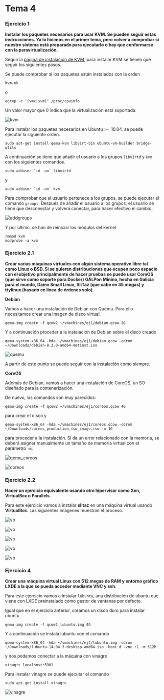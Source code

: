 # Tema 4

### Ejercicio 1

**Instalar los paquetes necesarios para usar KVM. Se pueden seguir estas instrucciones. Ya lo hicimos en el primer tema, pero volver a comprobar si nuestro sistema está preparado para ejecutarlo o hay que conformarse con la paravirtualización.**

Según la [página de instalación de KVM](https://help.ubuntu.com/community/KVM/Installation), para instalar KVM se tienen que seguir los siguientes pasos.

Se puede comprobar si los paquetes están instalados con la orden

	kvm-ok

o

	egrep -c '(vmx|svm)' /proc/cpuinfo

Un valor mayor que 0 indica que la virtualización está soportada.

![kvm](https://www.dropbox.com/s/yg1wdltq1qqztuu/ej1.png?dl=1)

Para instalar los paquetes necesarios en Ubuntu >= 10.04, se puede ejecutar la siguiente orden.

	sudo apt-get install qemu-kvm libvirt-bin ubuntu-vm-builder bridge-utils

A continuación se tiene que añadir el usuario a los grupos `libvirtd` y `kvm` con los siguientes comandos.

	sudo adduser `id -un` libvirtd

y

	sudo adduser `id -un` kvm

Para comprobar que el usuario pertenece a los grupos, se puede ejecutar el comando `groups`. Después de añadir el usuario a los grupos, el usuario se tiene que desconectar y volvera conectar, para hacer efectivo el cambio.

![addgroups](https://www.dropbox.com/s/3cmeku980lutfrw/ej1_addgroups.png?dl=1)

Y por último, se han de reiniciar los módulos del kernel

	rmmod kvm
	modprobe -a kvm


### Ejercicio 2.1

**Crear varias máquinas virtuales con algún sistema operativo libre tal como Linux o BSD. Si se quieren distribuciones que ocupen poco espacio con el objetivo principalmente de hacer pruebas se puede usar CoreOS (que sirve como soporte para Docker) GALPon Minino, hecha en Galicia para el mundo, Damn Small Linux, SliTaz (que cabe en 35 megas) y ttylinux (basado en línea de órdenes solo).**

**Debian**

Vamos a hacer una instalación de Debian con Quemu. Para ello necesitamos crear una imagen de disco virtual.

	qemu-img create -f qcow2 ~/vmachines/ej1/debian.qcow 2G

Y a continuación proceder a la instalación de Debian sobre el disco creado.

	qemu-system-x86_64 -hda ~/vmachines/ej1/debian.qcow -cdrom ~/Downloads/debian-8.2.0-amd64-netinst.iso


![quemu](https://www.dropbox.com/s/m7ktosbcwpppeol/qemu_debian.png?dl=1)

A partir de este punto se puede seguir con la instalación como siempre.

**CoreOS**

Además de Debian, vamos a hacer una instalación de CoreOS, un SO diseñado para la contenerización.

De nuevo, los comandos son muy parecidos:

	qemu-img create -f qcow2 ~/vmachines/ej1/coreos.qcow 4G

para crear el disco y

	qemu-system-x86_64 -hda ~/vmachines/ej1/coreos.qcow -cdrom ~/Downloads/coreos_production_iso_image.iso -m 1G

para proceder a la instalación. Si da un error relacionado con la memoria, se deberá asignar manualmente un tamaño de memoria virtual con el parámetro `-m`.

![qemu_coreos](https://www.dropbox.com/s/wpqzso5vzv0ctmx/qemu_coreos.png?dl=1)

![coreos](https://www.dropbox.com/s/96fjol62ge0i2oh/coreos.png?dl=1)


### Ejercicio 2.2

**Hacer un ejercicio equivalente usando otro hipervisor como Xen, VirtualBox o Parallels.**

Para este ejercicio vamos a instalar **slitaz** en una máquina virtual usando **VirtualBox**. Las siguientes imágenes muestran el proceso.

![vb](https://www.dropbox.com/s/ayhbulx5u7dw8zx/vb_1.png?dl=1)

![vb](https://www.dropbox.com/s/2mq4d8f9wu7bp3x/vb_2.png?dl=1)

![vb](https://www.dropbox.com/s/7ubgmsz5s4x6ls0/vb_3.png?dl=1)

![vb](https://www.dropbox.com/s/bnt57v9aqm8b4d4/vb_4.png?dl=1)

![vb](https://www.dropbox.com/s/46vmwo0g3fa9g6k/vb_5.png?dl=1)


### Ejercicio 4

**Crear una máquina virtual Linux con 512 megas de RAM y entorno gráfico LXDE a la que se pueda acceder mediante VNC y ssh.**

Para este ejercicio vamos a instalar `lubuntu`, una distribución de ubuntu que viene con LXDE preinstalado como gestor de ventanas por defecto.

Igual que en el ejercicio anterior, creamos un disco duro para instalar ubuntu.

	qemu-img create -f qcow2 lubuntu.img 4G

Y a continuación se instala lubuntu con el comando

	qemu-system-x86_64 -hda ~/vmachines/ej4/lubuntu.img -cdrom ~/Downloads/lubuntu-14.04.3-desktop-amd64.iso -boot d -vnc :1 -m 512M

y nos podemos conectar a la máquina con vinagre

	vinagre localhost:5901

Para instalar vinagre se puede ejecutar el comando

	sudo apt-get install vinagre

![vinagre](https://www.dropbox.com/s/cem3duh553wj3ae/vinagre.png?dl=1)















